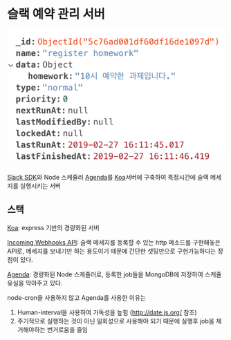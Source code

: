 # 슬랙 예약 관리 서버

![](reservation.png)

[Slack SDK](https://github.com/slackapi/node-slack-sdk)와 Node 스케쥴러 [Agenda](https://github.com/agenda/agenda)를 [Koa](https://koajs.com)서버에 구축하여 특정시간에 슬랙 메세지를 실행시키는 서버

## 스택

[Koa](https://koajs.com): express 기반의 경량화된 서버

[Incoming Webhooks API](https://slack.dev/node-slack-sdk/incoming_webhook): 슬랙 메세지를 등록할 수 있는 http 메소드를 구현해놓은 API로, 메세지를 보내기만 하는 용도이기 때문에 간단한 셋팅만으로 구현가능하다는 장점이 있다. 

[Agenda](https://github.com/agenda/agenda): 경량화된 Node 스케쥴러로, 등록한 job들을 MongoDB에 저장하여 스케쥴 유실을 막아주고 있다. 

node-cron을 사용하지 않고 Agenda를 사용한 이유는 

1. Human-interval을 사용하여 가독성을 높힘 (http://date.js.org/ 참조)
2. 주기적으로 실행하는 것이 아닌 일회성으로 사용해야 되기 때문에 실행후 job을 제거해야하는 번거로움을 줄임

